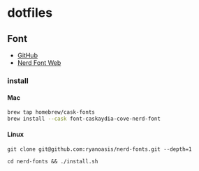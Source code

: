 # dotfiles

## Font

- [GitHub](https://github.com/ryanoasis/nerd-fonts)
- [Nerd Font Web](https://www.nerdfonts.com/cheat-sheet)

### install

#### Mac

```bash
brew tap homebrew/cask-fonts
brew install --cask font-caskaydia-cove-nerd-font
```

#### Linux

```shell
git clone git@github.com:ryanoasis/nerd-fonts.git --depth=1
```

```shell
cd nerd-fonts && ./install.sh
```
